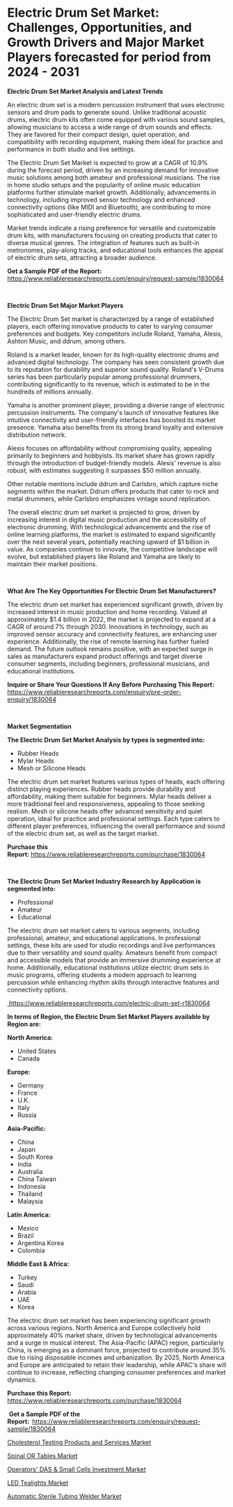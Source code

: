 <p><h1>Electric Drum Set Market: Challenges, Opportunities, and Growth Drivers and Major Market Players forecasted for period from 2024 - 2031</h1></p><p><strong>Electric Drum Set Market Analysis and Latest Trends</strong></p>
<p><p>An electric drum set is a modern percussion instrument that uses electronic sensors and drum pads to generate sound. Unlike traditional acoustic drums, electric drum kits often come equipped with various sound samples, allowing musicians to access a wide range of drum sounds and effects. They are favored for their compact design, quiet operation, and compatibility with recording equipment, making them ideal for practice and performance in both studio and live settings.</p><p>The Electric Drum Set Market is expected to grow at a CAGR of 10.9% during the forecast period, driven by an increasing demand for innovative music solutions among both amateur and professional musicians. The rise in home studio setups and the popularity of online music education platforms further stimulate market growth. Additionally, advancements in technology, including improved sensor technology and enhanced connectivity options (like MIDI and Bluetooth), are contributing to more sophisticated and user-friendly electric drums. </p><p>Market trends indicate a rising preference for versatile and customizable drum kits, with manufacturers focusing on creating products that cater to diverse musical genres. The integration of features such as built-in metronomes, play-along tracks, and educational tools enhances the appeal of electric drum sets, attracting a broader audience.</p></p>
<p><strong>Get a Sample PDF of the Report:&nbsp;</strong> <a href="https://www.reliableresearchreports.com/enquiry/request-sample/1830064?utm_campaign=12&utm_medium=2&utm_source=Github&utm_content=ia&utm_term=30122024&utm_id=electric-drum-set">https://www.reliableresearchreports.com/enquiry/request-sample/1830064</a></p>
<p>&nbsp;</p>
<p><strong>Electric Drum Set Major Market Players</strong></p>
<p><p>The Electric Drum Set market is characterized by a range of established players, each offering innovative products to cater to varying consumer preferences and budgets. Key competitors include Roland, Yamaha, Alesis, Ashton Music, and ddrum, among others.</p><p>Roland is a market leader, known for its high-quality electronic drums and advanced digital technology. The company has seen consistent growth due to its reputation for durability and superior sound quality. Roland's V-Drums series has been particularly popular among professional drummers, contributing significantly to its revenue, which is estimated to be in the hundreds of millions annually.</p><p>Yamaha is another prominent player, providing a diverse range of electronic percussion instruments. The company's launch of innovative features like intuitive connectivity and user-friendly interfaces has boosted its market presence. Yamaha also benefits from its strong brand loyalty and extensive distribution network.</p><p>Alesis focuses on affordability without compromising quality, appealing primarily to beginners and hobbyists. Its market share has grown rapidly through the introduction of budget-friendly models. Alesis' revenue is also robust, with estimates suggesting it surpasses $50 million annually.</p><p>Other notable mentions include ddrum and Carlsbro, which capture niche segments within the market. Ddrum offers products that cater to rock and metal drummers, while Carlsbro emphasizes vintage sound replication.</p><p>The overall electric drum set market is projected to grow, driven by increasing interest in digital music production and the accessibility of electronic drumming. With technological advancements and the rise of online learning platforms, the market is estimated to expand significantly over the next several years, potentially reaching upward of $1 billion in value. As companies continue to innovate, the competitive landscape will evolve, but established players like Roland and Yamaha are likely to maintain their market positions.</p></p>
<p>&nbsp;</p>
<p><strong>What Are The Key Opportunities For Electric Drum Set Manufacturers?</strong></p>
<p><p>The electric drum set market has experienced significant growth, driven by increased interest in music production and home recording. Valued at approximately $1.4 billion in 2022, the market is projected to expand at a CAGR of around 7% through 2030. Innovations in technology, such as improved sensor accuracy and connectivity features, are enhancing user experience. Additionally, the rise of remote learning has further fueled demand. The future outlook remains positive, with an expected surge in sales as manufacturers expand product offerings and target diverse consumer segments, including beginners, professional musicians, and educational institutions.</p></p>
<p><strong>Inquire or Share Your Questions If Any Before Purchasing This Report:</strong> <a href="https://www.reliableresearchreports.com/enquiry/pre-order-enquiry/1830064?utm_campaign=12&utm_medium=2&utm_source=Github&utm_content=ia&utm_term=30122024&utm_id=electric-drum-set">https://www.reliableresearchreports.com/enquiry/pre-order-enquiry/1830064</a></p>
<p>&nbsp;</p>
<p><strong>Market Segmentation</strong></p>
<p><strong>The Electric Drum Set Market Analysis by types is segmented into:</strong></p>
<p><ul><li>Rubber Heads</li><li>Mylar Heads</li><li>Mesh or Silicone Heads</li></ul></p>
<p><p>The electric drum set market features various types of heads, each offering distinct playing experiences. Rubber heads provide durability and affordability, making them suitable for beginners. Mylar heads deliver a more traditional feel and responsiveness, appealing to those seeking realism. Mesh or silicone heads offer advanced sensitivity and quiet operation, ideal for practice and professional settings. Each type caters to different player preferences, influencing the overall performance and sound of the electric drum set, as well as the target market.</p></p>
<p><strong>Purchase this Report:&nbsp;</strong><a href="https://www.reliableresearchreports.com/purchase/1830064?utm_campaign=12&utm_medium=2&utm_source=Github&utm_content=ia&utm_term=30122024&utm_id=electric-drum-set">https://www.reliableresearchreports.com/purchase/1830064</a></p>
<p>&nbsp;</p>
<p><strong>The Electric Drum Set Market Industry Research by Application is segmented into:</strong></p>
<p><ul><li>Professional</li><li>Amateur</li><li>Educational</li></ul></p>
<p><p>The electric drum set market caters to various segments, including professional, amateur, and educational applications. In professional settings, these kits are used for studio recordings and live performances due to their versatility and sound quality. Amateurs benefit from compact and accessible models that provide an immersive drumming experience at home. Additionally, educational institutions utilize electric drum sets in music programs, offering students a modern approach to learning percussion while enhancing rhythm skills through interactive features and connectivity options.</p></p>
<p><a href="https://www.reliableresearchreports.com/electric-drum-set-r1830064?utm_campaign=12&utm_medium=2&utm_source=Github&utm_content=ia&utm_term=30122024&utm_id=electric-drum-set">&nbsp;https://www.reliableresearchreports.com/electric-drum-set-r1830064</a></p>
<p><strong>In terms of Region, the Electric Drum Set Market Players available by Region are:</strong></p>
<p>
    <p> <strong> North America: </strong>
        <ul>
            <li>United States</li>
            <li>Canada</li>
        </ul>
        </p> 
    <p> <strong> Europe: </strong>
        <ul>
            <li>Germany</li>
            <li>France</li>
            <li>U.K.</li>
            <li>Italy</li>
            <li>Russia</li>
        </ul>
        </p> 
    <p> <strong> Asia-Pacific: </strong>
        <ul>
            <li>China</li>
            <li>Japan</li>
            <li>South Korea</li>
            <li>India</li>
            <li>Australia</li>
            <li>China Taiwan</li>
            <li>Indonesia</li>
            <li>Thailand</li>
            <li>Malaysia</li>
        </ul>
        </p> 
    <p> <strong> Latin America: </strong>
        <ul>
            <li>Mexico</li>
            <li>Brazil</li>
            <li>Argentina Korea</li>
            <li>Colombia</li>
        </ul>
        </p> 
    <p> <strong> Middle East & Africa: </strong>
        <ul>
            <li>Turkey</li>
            <li>Saudi</li>
            <li>Arabia</li>
            <li>UAE</li>
            <li>Korea</li>
        </ul>
    </p>
    </p>
<p><p>The electric drum set market has been experiencing significant growth across various regions. North America and Europe collectively hold approximately 40% market share, driven by technological advancements and a surge in musical interest. The Asia-Pacific (APAC) region, particularly China, is emerging as a dominant force, projected to contribute around 35% due to rising disposable incomes and urbanization. By 2025, North America and Europe are anticipated to retain their leadership, while APAC's share will continue to increase, reflecting changing consumer preferences and market dynamics.</p></p>
<p><strong>Purchase this Report: </strong><a href="https://www.reliableresearchreports.com/purchase/1830064?utm_campaign=12&utm_medium=2&utm_source=Github&utm_content=ia&utm_term=30122024&utm_id=electric-drum-set">https://www.reliableresearchreports.com/purchase/1830064</a></p>
<p>&nbsp;<strong>Get a Sample PDF of the Report:&nbsp;&nbsp;</strong><a href="https://www.reliableresearchreports.com/enquiry/request-sample/1830064?utm_campaign=12&utm_medium=2&utm_source=Github&utm_content=ia&utm_term=30122024&utm_id=electric-drum-set">https://www.reliableresearchreports.com/enquiry/request-sample/1830064</a></p>
<p><strong></strong></p>
<p><p><a href="https://github.com/GenaGaines34/Market-Research-Report-List-1/blob/main/cholesterol-testing-products-and-services-market.md?utm_campaign=12&utm_medium=2&utm_source=Github&utm_content=ia&utm_term=30122024&utm_id=electric-drum-set">Cholesterol Testing Products and Services Market</a></p><p><a href="https://github.com/princessbartram3/Market-Research-Report-List-1/blob/main/spinal-or-tables-market.md?utm_campaign=12&utm_medium=2&utm_source=Github&utm_content=ia&utm_term=30122024&utm_id=electric-drum-set">Spinal OR Tables Market</a></p><p><a href="https://github.com/edacruz6/Market-Research-Report-List-1/blob/main/operators-das-small-cells-investment-market.md?utm_campaign=12&utm_medium=2&utm_source=Github&utm_content=ia&utm_term=30122024&utm_id=electric-drum-set">Operators' DAS & Small Cells Investment Market</a></p><p><a href="https://github.com/yankimber90yankim/Market-Research-Report-List-1/blob/main/led-tealights-market.md?utm_campaign=12&utm_medium=2&utm_source=Github&utm_content=ia&utm_term=30122024&utm_id=electric-drum-set">LED Tealights Market</a></p><p><a href="https://github.com/seanmcma708/Market-Research-Report-List-1/blob/main/automatic-sterile-tubing-welder-market.md?utm_campaign=12&utm_medium=2&utm_source=Github&utm_content=ia&utm_term=30122024&utm_id=electric-drum-set">Automatic Sterile Tubing Welder Market</a></p></p>